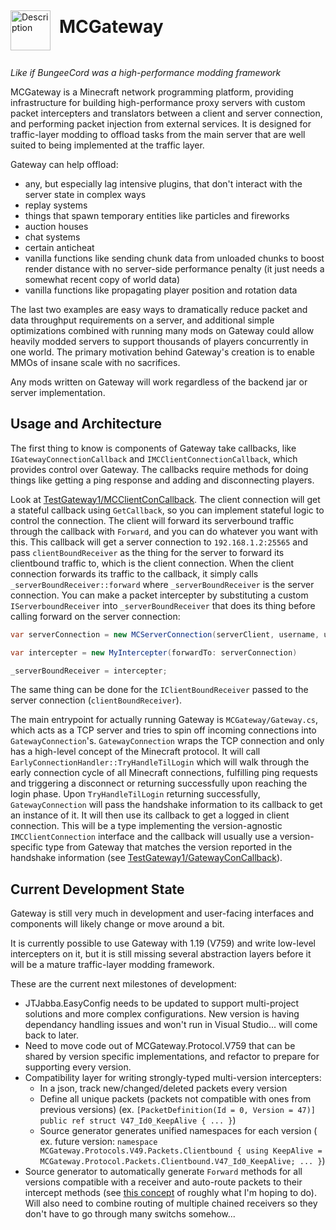 <img src="https://imgur.com/s0x4f8U.jpg" width="64" height="64" style="display: inline-block; vertical-align: middle;" alt="Description" />
<h1 style="display: inline-block; margin-left: 10px; line-height: 64px;">MCGateway</h1>

*Like if BungeeCord was a high-performance modding framework*

MCGateway is a Minecraft network programming platform, providing infrastructure for building high-performance proxy servers with custom packet intercepters and translators between a client and server connection, and performing packet injection from external services. It is designed for traffic-layer modding to offload tasks from the main server that are well suited to being implemented at the traffic layer.

Gateway can help offload:
 - any, but especially lag intensive plugins, that don't interact with the server state in complex ways
 - replay systems
 - things that spawn temporary entities like particles and fireworks
 - auction houses
 - chat systems
 - certain anticheat
 - vanilla functions like sending chunk data from unloaded chunks to boost render distance with no server-side performance penalty (it just needs a somewhat recent copy of world data)
 - vanilla functions like propagating player position and rotation data

The last two examples are easy ways to dramatically reduce packet and data throughput requirements on a server, and additional simple optimizations combined with running many mods on Gateway could allow heavily modded servers to support thousands of players concurrently in one world. The primary motivation behind Gateway's creation is to enable MMOs of insane scale with no sacrifices.

Any mods written on Gateway will work regardless of the backend jar or server implementation.

## Usage and Architecture
The first thing to know is components of Gateway take callbacks, like `IGatewayConnectionCallback` and `IMCClientConnectionCallback`, which provides control over Gateway. The callbacks require methods for doing things like getting a ping response and adding and disconnecting players.

Look at [TestGateway1/MCClientConCallback](https://github.com/JTJabba/MC-Gateway/blob/90d84baa37ca6e4b054644a0157f8ac2d06fd723/TestGateway1/MCClientConCallback.cs). The client connection  will get a stateful callback using `GetCallback`, so you can implement stateful logic to control the connection. The client will forward its serverbound traffic through the callback with `Forward`, and you can do whatever you want with this. This callback will get a server connection to `192.168.1.2:25565` and pass `clientBoundReceiver` as the thing for the server to forward its clientbound traffic to, which is the client connection. When the client connection forwards its traffic to the callback, it simply calls `_serverBoundReceiver::forward` where `_serverBoundReceiver` is the server connection. You can make a packet intercepter by substituting a custom `IServerboundReceiver` into `_serverBoundReceiver` that does its thing before calling forward on the server connection:
```cs
var serverConnection = new MCServerConnection(serverClient, username, uuid, GetTranslationsObject(), clientBoundReceiver);

var intercepter = new MyIntercepter(forwardTo: serverConnection)

_serverBoundReceiver = intercepter;
```
The same thing can be done for the `IClientBoundReceiver` passed to the server connection (`clientBoundReceiver`).


The main entrypoint for actually running Gateway is `MCGateway/Gateway.cs`, which acts as a TCP server and tries to spin off incoming connections into `GatewayConnection`'s. `GatewayConnection` wraps the TCP connection and only has a high-level concept of the Minecraft protocol. It will call `EarlyConnectionHandler::TryHandleTilLogin` which will walk through the early connection cycle of all Minecraft connections, fulfilling ping requests and triggering a disconnect or returning successfully upon reaching the login phase. Upon `TryHandleTilLogin` returning successfully, `GatewayConnection` will pass the handshake information to its callback to get an instance of it. It will then use its callback to get a logged in client connection. This will be a type implementing the version-agnostic `IMCClientConnection` interface and the callback will usually use a version-specific type from Gateway that matches the version reported in the handshake information (see [TestGateway1/GatewayConCallback](https://github.com/JTJabba/MC-Gateway/blob/90d84baa37ca6e4b054644a0157f8ac2d06fd723/TestGateway1/GatewayConCallback.cs)).

## Current Development State
Gateway is still very much in development and user-facing interfaces and components will likely change or move around a bit.

It is currently possible to use Gateway with 1.19 (V759) and write low-level intercepters on it, but it is still missing several abstraction layers before it will be a mature traffic-layer modding framework.

These are the current next milestones of development:
 - JTJabba.EasyConfig needs to be updated to support multi-project solutions and more complex configurations. New version is having dependancy handling issues and won't run in Visual Studio... will come back to later.
 - Need to move code out of MCGateway.Protocol.V759 that can be shared by version specific implementations, and refactor to prepare for supporting every version. 
 - Compatibility layer for writing strongly-typed multi-version intercepters:
   -  In a json, track new/changed/deleted packets every version
   -  Define all unique packets (packets not compatible with ones from previous versions) (ex. `[PacketDefinition(Id = 0, Version = 47)] public ref struct V47_Id0_KeepAlive { ... }`)
   -  Source generator generates unified namespaces for each version ( ex. future version: `namespace MCGateway.Protocols.V49.Packets.Clientbound { using KeepAlive = MCGateway.Protocol.Packets.Clientbound.V47_Id0_KeepAlive; ... }`)
 - Source generator to automatically generate `Forward` methods for all versions compatible with a receiver and auto-route packets to their intercept methods (see [this concept](https://github.com/JTJabba/MC-Gateway/blob/90d84baa37ca6e4b054644a0157f8ac2d06fd723/TestGateway1/Receiver.cs) of roughly what I'm hoping to do). Will also need to combine routing of multiple chained receivers so they don't have to go through many switchs somehow...
